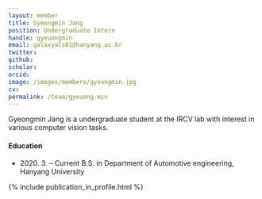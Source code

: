 ```yaml
---
layout: member
title: Gyeongmin Jang
position: Undergraduate Intern
handle: gyeuongmin
email: galaxyals01@hanyang.ac.kr
twitter: 
github: 
scholar: 
orcid: 
image: /images/members/gyeongmin.jpg
cv: 
permalink: /team/gyeuong-min
---
```


Gyeongmin Jang is a undergraduate student at the IRCV lab with interest in various computer vision tasks.


#### Education

<ul class="chronological">
  <li><span>2020. 3. – Current</span> B.S. in Department of Automotive engineering, Hanyang University</li>
</ul>

{% include publication_in_profile.html %}
